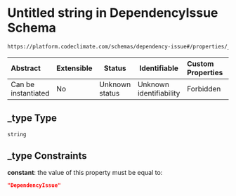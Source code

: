 # Untitled string in DependencyIssue Schema

```txt
https://platform.codeclimate.com/schemas/dependency-issue#/properties/_type
```




| Abstract            | Extensible | Status         | Identifiable            | Custom Properties | Additional Properties | Access Restrictions | Defined In                                                                                        |
| :------------------ | ---------- | -------------- | ----------------------- | :---------------- | --------------------- | ------------------- | ------------------------------------------------------------------------------------------------- |
| Can be instantiated | No         | Unknown status | Unknown identifiability | Forbidden         | Allowed               | none                | [DependencyIssue.schema.json\*](../../schemas/DependencyIssue.schema.json "open original schema") |

## \_type Type

`string`

## \_type Constraints

**constant**: the value of this property must be equal to:

```json
"DependencyIssue"
```
